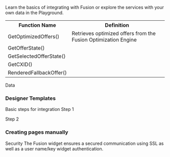 Learn the basics of integrating with Fusion or explore the services with your own data in the Playground.

<table style="width:100%">
  <tr>
    <th>Function Name</th>
    <th>Definition</th>     
  </tr>
  <tr>
    <td>GetOptimizedOffers()</td>
    <td>Retrieves optimized offers from the Fusion Optimization Engine</td>     
  </tr> 
    <tr>
    <td>GetOfferState()</td>
    <td></td>     
  </tr> 
    <tr>
    <td>GetSelectedOfferState()</td>
    <td></td>     
  </tr>     <tr>
    <td>GetCXID()</td>
    <td></td>     
  </tr> <p>     <tr>
    <td>RenderedFallbackOffer()</td>
    <td></td>     
  </tr> 
</table>

Data 
### Designer Templates
Basic steps for integration
Step 1

Step 2 

### Creating pages manually
Security 
The Fusion widget ensures a secured communication using SSL as well as a user name/key widget authentication.
